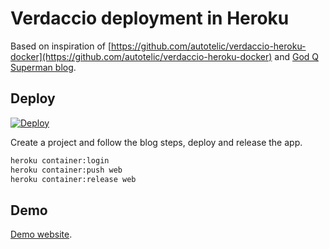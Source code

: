 # Verdaccio deployment in Heroku

Based on inspiration of [https://github.com/autotelic/verdaccio-heroku-docker](https://github.com/autotelic/verdaccio-heroku-docker) and [God Q Superman blog](https://medium.com/starbugs/%E7%94%A8-verdaccio-%E5%BF%AB%E9%80%9F%E5%BB%BA%E7%AB%8B%E5%B0%88%E5%B1%AC%E7%9A%84-private-npm-proxy-%E4%B8%A6%E9%83%A8%E7%BD%B2%E5%88%B0-heroku-%E4%B8%8A-7866d2a0494c).

## Deploy

[![Deploy](https://www.herokucdn.com/deploy/button.svg)](https://heroku.com/deploy)

Create a project and follow the blog steps, deploy and release the app.

```bash
heroku container:login
heroku container:push web
heroku container:release web
```

## Demo

[Demo website](https://verdaccio-test1.herokuapp.com/).

